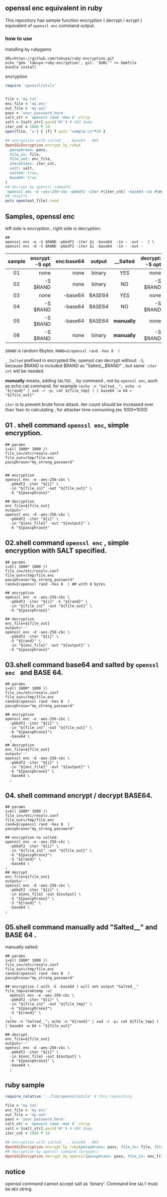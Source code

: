 

## openssl enc equivalent in ruby

This repository has sample function encryption ( decrypt / ecrypt ) equivalent of `openssl enc` command output.

### how to use 

installing by rubygems
```shell
URL=https://github.com/takuya/ruby-encryption.git
echo "gem 'takuya-ruby-encryption', git: '$URL'" >> Gemfile
bundle install 
```
encryption
```ruby
require 'openssl/utils'


file = 'my.txt'
enc_file = 'my.enc'
out_file = 'my.out'
pass = 'your_password_here'
salt_str = `openssl rand -hex 8`.strip
salt = [salt_str].pack('H*') # HEX dump
iter_cnt = 1000 * 10
open(file, 'w') { |f| f.puts "sample.\n"*20 }

## encryption with salted__ , base64 . #05
OpenSSLEncryption.encrypt_by_ruby(
  passphrase: pass, 
  file_in: file,
  file_out: enc_file, 
  iterations: iter_cnt, 
  salt: salt,
  salted: true,
  base64: true
)
## decrypt by openssl command.
`openssl enc -d -aes-256-cbc -pbkdf2 -iter #{iter_cnt} -base64 -in #{enc_file} -out #{out_file} - -k #{pass}`
## results
puts open(out_file).read
```

## Samples, openssl enc

left side is encryption , right side is decryption.
```shell
## 
openssl enc -e -S $RAND -pbkdf2 -iter $i -base64  -in - -out -  | \
openssl enc -d -S $RAND -pbkdf2 -iter $i -base64  -in - -out - 
```

| sample | encrypt:<br/>-S opt | enc:base64 | output |   __Salted   | decrypt:<br/> -S opt | dec:base64 |
|:------:|--------------------:|-----------:|:------:|:------------:|---------------------:|-----------:|
|   01   |                none |       none | binary |     YES      |                 none |       none |
|   02   |            -S $RAND |       none | binary |      NO      |             -S $RAND |       none |
|   03   |                none |    -base64 | BASE64 |     YES      |                 none |    -base64 |
|   04   |            -S $RAND |    -base64 | BASE64 |      NO      |             -S $RAND |    -base64 |
|   05   |            -S $RAND |    -base64 | BASE64 | **manually** |                 none |    -base64 |
|   06   |            -S $RAND |       none | binary | **manually** |             -S $RAND |       none |

`$RAND` is random 8bytes. `RAND=$(openssl rand -hex 8  )`

`__Salted` prefixed in encrypted file, openssl can decrypt without`  -S `, because $RAND is included $RAND as "Salted__$RAND" , but same `-iter cnt` will be needed.

**manually** means, adding `SALTED__` by command , not by `openssl enc`, such as echo cat command, for example `(echo -n "Salted__"; echo -n "${rand}" | xxd -r -p; cat ${file_tmp} ) | base64 -w 64 > "${file_out}"`

`iter` is to prevent brute force attack. iter count should be increased over than 1sec to calculating , for attacker time consuming.(ex 1000*1000)

## 01 . shell command `openssl enc`, simple encryption.

```shell
## params
i=$(( 1000* 1000 ))
file_in=/etc/resolv.conf
file_out=/tmp/file.enc
passphrase="my_strong_password"


## encryption
openssl enc -e -aes-256-cbc \
  -pbkdf2 -iter "${i}" \
  -in "${file_in}" -out "${file_out}" \
  -k "${passphrase}"

## decryption
enc_file=${file_out}
output='-'
openssl enc -d -aes-256-cbc \
  -pbkdf2 -iter "${i}" \
  -in "${enc_file}" -out "${output}" \
  -k "${passphrase}"

```

## 02.shell command `openssl enc` , simple encryption with SALT specified.

```shell
## params
i=$(( 1000* 1000 ))
file_in=/etc/resolv.conf
file_out=/tmp/file.enc
passphrase="my_strong_password"
rand=$(openssl rand -hex 8  ) ## with 8 bytes 

## encryption
openssl enc -e -aes-256-cbc \
  -pbkdf2 -iter "${i}" -S "${rand}" \
  -in "${file_in}" -out "${file_out}" \
  -k "${passphrase}"
  
## decryption
enc_file=${file_out}
output='-'
openssl enc -d -aes-256-cbc \
  -pbkdf2 -iter "${i}" \
  -S "${rand}" \
  -in "${enc_file}" -out "${output}" \
  -k "${passphrase}"
```

## 03.shell command base64 and salted by `openssl enc ` and BASE 64.

```shell
## params
i=$(( 1000* 1000 ))
file_in=/etc/resolv.conf
file_out=/tmp/file.enc
rand=$(openssl rand -hex 8  )
passphrase="my_strong_password"

## encryption 
openssl enc -e -aes-256-cbc \
  -pbkdf2 -iter "${i}" \
  -in "${file_in}" -out "${file_out}" \
  -k "${passphrase}"\
  -base64 \
  ;
## decryption
enc_file=${file_out}
output='-'
openssl enc -d -aes-256-cbc \
  -pbkdf2 -iter "${i}" \
  -in "${enc_file}" -out "${output}" \
  -k "${passphrase}" \
  -base64 \
  ;
```

## 04. shell command encrypt / decrypt BASE64.

```shell
## params
i=$(( 1000* 1000 ))
file_in=/etc/resolv.conf
file_out=/tmp/file.enc
rand=$(openssl rand -hex 8  )
passphrase="my_strong_password"

## encryption no salted.
openssl enc -e -aes-256-cbc \
  -pbkdf2 -iter "${i}" \
  -in "${file_in}" -out "${file_out}" \
  -k "${passphrase}"\
  -S "${rand}" \
  -base64 \
;  
## decrypt
enc_file=${file_out}
output='-'
openssl enc -d -aes-256-cbc \
  -pbkdf2 -iter "${i}" \
  -in ${enc_file} -out ${output} \
  -k "${passphrase}" \
  -S "${rand}" \
  -base64 \
;
```

## 05.shell command manually add "Salted__" and BASE 64 .

manually salted.

```shell
## params
i=$(( 1000* 1000 ))
file_in=/etc/resolv.conf
file_out=/tmp/file.enc
rand=$(openssl rand -hex 8  )
passphrase="my_strong_password"

## encryption ( with -S -base64 ) will not output "Salted__"
file_tmp=$(mktemp -u)
  openssl enc -e -aes-256-cbc \
  -pbkdf2 -iter "${i}" \
  -in "${file_in}" -out "${file_tmp}" \
  -k "${passphrase}"\
  -S "${rand}" \
  ;
(echo -n "Salted__"; echo -n "${rand}" | xxd -r -p; cat ${file_tmp} ) | base64 -w 64 > "${file_out}" 

## decrypt 
enc_file=${file_out}
output='-'
openssl enc -d -aes-256-cbc \
  -pbkdf2 -iter "${i}" \
  -in ${enc_file} -out ${output} \
  -k "${passphrase}" \
  -base64 \
  ;
```

## ruby sample 
```ruby
require_relative '../lib/openssl/utils' # this repository.

file = 'my.txt'
enc_file = 'my.enc'
out_file = 'my.out'
pass = 'your_password_here'
salt_str = `openssl rand -hex 8`.strip
salt = [salt_str].pack('H*') # HEX dump
iter_cnt = 1000 * 10

## encryption with salted__ , base64 . #05
OpenSSLEncryption.encrypt_by_ruby(passphrase: pass, file_in: file, file_out: enc_file, iterations: iter_cnt, salt: salt, salted: false,base64: true)
## decryption by openssl command (wrapper)
OpenSSLEncryption.decrypt_by_openssl(passphrase: pass, file_in: enc_file, file_out: out_file, iterations: iter_cnt, salt_str: salt_str,base64: true)
```

## notice 

openssl command cannot accept salt as 'binary'. Command line `SALT` must be `HEX` string.


